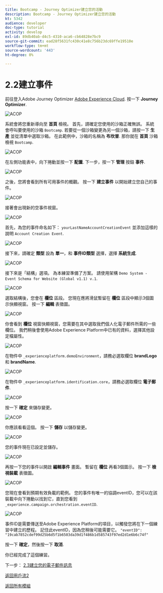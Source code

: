 ```yaml
---
title: Bootcamp - Journey Optimizer建立您的活動
description: Bootcamp - Journey Optimizer建立您的活動
kt: 5342
audience: developer
doc-type: tutorial
activity: develop
exl-id: 89db40ab-d4c5-4310-aca6-cb64828e7bc9
source-git-commit: ead28f5631fc430c41e8c756b23dc69ffe19510e
workflow-type: tm+mt
source-wordcount: '443'
ht-degree: 0%

---
```


# 2.2建立事件

前往登入Adobe Journey Optimizer [Adobe Experience Cloud](https://experience.adobe.com). 按一下 **Journey Optimizer**.

![ACOP](./images/acophome.png)

系統會將您重新導向至 **首頁**  檢視。 首先，請確定您使用的沙箱正確無誤。 系統會呼叫要使用的沙箱 `Bootcamp`. 若要從一個沙箱變更為另一個沙箱，請按一下 **生產** 並從清單中選取沙箱。 在此範例中，沙箱的名稱為 **布坎普**. 那你就在 **首頁** 沙箱檢視 `Bootcamp`.

![ACOP](./images/acoptriglp.png)

在左側功能表中，向下捲動並按一下 **配置**. 下一步，按一下 **管理** 按鈕 **事件**.

![ACOP](./images/acopmenu.png)

之後，您將會看到所有可用事件的概觀。 按一下 **建立事件** 以開始建立您自己的事件。

![ACOP](./images/emptyevent.png)

接著會出現新的空事件視窗。

![ACOP](./images/emptyevent1.png)

首先，為您的事件命名如下： `yourLastNameAccountCreationEvent` 並添加這樣的說明 `Account Creation Event`.

![ACOP](./images/eventdescription.png)

接下來，請確定 **類型** 設為 **單一**，和 **事件ID類型** 選擇，選擇 **系統生成**.

![ACOP](./images/eventidtype.png)

接下來是「結構」選項。 為本練習準備了方案。 請使用架構 `Demo System - Event Schema for Website (Global v1.1) v.1`.

![ACOP](./images/eventschema.png)

選取結構後，您會在 **欄位** 區段。 您現在應將滑鼠暫留在 **欄位** 區段中顯示3個圖示快顯視窗。 按一下 **編輯** 表徵圖。

![ACOP](./images/eventpayload.png)

你會看到 **欄位** 視窗快顯視窗，您需要在其中選取我們個人化電子郵件所需的一些欄位。  我們稍後會使用Adobe Experience Platform中已有的資料，選擇其他設定檔屬性。

![ACOP](./images/eventfields.png)

在物件中 `_experienceplatform.demoEnvironment`，請務必選取欄位 **brandLogo** 和 **brandName**.

![ACOP](./images/eventpayloadbr.png)

在物件中 `_experienceplatform.identification.core`，請務必選取欄位 **電子郵件**.

![ACOP](./images/eventpayloadbrid.png)

按一下 **確定** 來儲存變更。

![ACOP](./images/saveok.png)

你應該看看這個。 按一下 **儲存** 以儲存變更。

![ACOP](./images/eventsave.png)

您的事件現在已設定並儲存。

![ACOP](./images/eventdone.png)

再按一下您的事件以開啟 **編輯事件** 畫面。 暫留在 **欄位** 再看3個圖示。 按一下 **檢視裝載** 表徵圖。

![ACOP](./images/viewevent.png)

您現在會看到預期有效負載的範例。
您的事件有唯一的協調eventID，您可以在該裝載中向下捲動以找到它，直到您看到 `_experience.campaign.orchestration.eventID`.

![ACOP](./images/payloadeventID.png)

事件ID是需要傳送至Adobe Experience Platform的項目，以觸發您將在下一個練習中建立的歷程。 記住此eventID，因為您稍後可能需要它。
`"eventID": "19cab7852cdef99d25b6d5f1b6503da39d1f486b1d585743f97ed2d1e6b6c74f"`

按一下 **確定**，然後按一下 **取消**.

你已經完成了這個練習。

下一步： [2.3建立您的電子郵件訊息](./ex3.md)

[返回用戶流2](./uc2.md)

[返回所有模組](../../overview.md)
